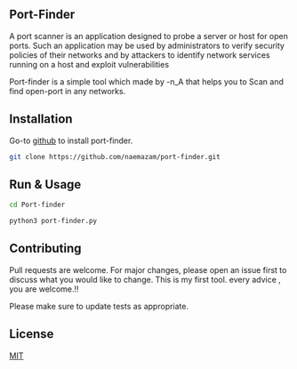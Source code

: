 ## Port-Finder

A port scanner is an application designed to probe a server or host for open ports. Such an application may be used by administrators to verify security policies of their networks and by attackers to identify network services running on a host and exploit vulnerabilities

Port-finder is a simple tool which made by -n_A that helps you to Scan and find open-port in any networks.  

## Installation

Go-to [github](https://github.com/naemazam/port-finder) to install port-finder.

```bash
git clone https://github.com/naemazam/port-finder.git
```

## Run & Usage

```bash
cd Port-finder

python3 port-finder.py

```

## Contributing
Pull requests are welcome. For major changes, please open an issue first to discuss what you would like to change.
This is my first tool. every advice , you are welcome.!!

Please make sure to update tests as appropriate.

## License
[MIT](https://choosealicense.com/licenses/mit/)
